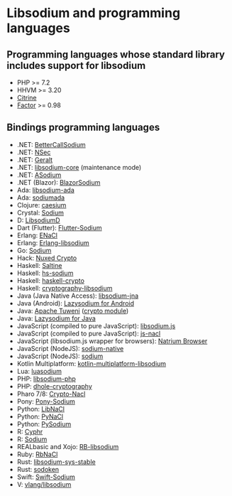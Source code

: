 # Libsodium and programming languages

## Programming languages whose standard library includes support for libsodium

* PHP >= 7.2
* HHVM >= 3.20
* [Citrine](https://citrine-lang.org/)
* [Factor](https://factorcode.org/) >= 0.98

## Bindings programming languages

* .NET: [BetterCallSodium](https://github.com/BetterCallSodium/BetterCallSodium)
* .NET: [NSec](https://github.com/ektrah/nsec)
* .NET: [Geralt](https://github.com/samuel-lucas6/Geralt)
* .NET: [libsodium-core](https://github.com/tabrath/libsodium-core) (maintenance mode)
* .NET: [ASodium](https://github.com/Chewhern/ASodium)
* .NET (Blazor): [BlazorSodium](https://github.com/Jack-Edwards/BlazorSodium)
* Ada: [libsodium-ada](https://github.com/jrmarino/libsodium-ada)
* Ada: [sodiumada](https://gitlab.com/ada23/sodiumada)
* Clojure: [caesium](https://github.com/lvh/caesium)
* Crystal: [Sodium](https://github.com/didactic-drunk/sodium.cr)
* D: [LibsodiumD](https://github.com/Geod24/libsodiumd)
* Dart (Flutter): [Flutter-Sodium](https://github.com/firstfloorsoftware/flutter_sodium)
* Erlang: [ENaCl](https://github.com/jlouis/enacl)
* Erlang: [Erlang-libsodium](https://github.com/potatosalad/erlang-libsodium)
* Go: [Sodium](https://github.com/jamesruan/sodium)
* Hack: [Nuxed Crypto](https://github.com/nuxed/crypto)
* Haskell: [Saltine](https://github.com/tel/saltine)
* Haskell: [hs-sodium](https://github.com/k0001/hs-libsodium)
* Haskell: [haskell-crypto](https://github.com/serokell/haskell-crypto)
* Haskell: [cryptography-libsodium](https://github.com/haskell-cryptography/cryptography-libsodium-bindings)
* Java (Java Native Access):
  [libsodium-jna](https://github.com/muquit/libsodium-jna)
* Java (Android): [Lazysodium for Android](https://github.com/terl/lazysodium-android)
* Java: [Apache Tuweni](https://github.com/apache/incubator-tuweni) ([crypto module](https://github.com/apache/incubator-tuweni/tree/master/crypto/src))
* Java: [Lazysodium for Java](https://github.com/terl/lazysodium-java)
* JavaScript (compiled to pure JavaScript):
  [libsodium.js](https://github.com/jedisct1/libsodium.js)
* JavaScript (compiled to pure JavaScript):
  [js-nacl](https://github.com/tonyg/js-nacl)
* JavaScript (libsodium.js wrapper for browsers):
  [Natrium Browser](https://github.com/wilhelmmatilainen/natrium-browser)
* JavaScript (NodeJS): [sodium-native](https://github.com/mafintosh/sodium-native)
* JavaScript (NodeJS): [sodium](https://github.com/devtomio/sodium)
* Kotlin Multiplatform: [kotlin-multiplatform-libsodium](https://github.com/ionspin/kotlin-multiplatform-libsodium)
* Lua: [luasodium](https://github.com/jprjr/luasodium)
* PHP: [libsodium-php](https://github.com/jedisct1/libsodium-php)
* PHP: [dhole-cryptography](https://github.com/soatok/dhole-cryptography)
* Pharo 7/8: [Crypto-Nacl](https://github.com/objectguild/Crypto-Nacl)
* Pony: [Pony-Sodium](https://github.com/jemc/pony-sodium)
* Python: [LibNaCl](https://github.com/saltstack/libnacl)
* Python: [PyNaCl](https://github.com/pyca/pynacl)
* Python: [PySodium](https://github.com/stef/pysodium)
* R: [Cyphr](https://github.com/richfitz/cyphr)
* R: [Sodium](https://github.com/jeroenooms/sodium)
* REALbasic and Xojo: [RB-libsodium](https://github.com/charonn0/RB-libsodium)
* Ruby: [RbNaCl](https://github.com/cryptosphere/rbnacl)
* Rust: [libsodium-sys-stable](https://github.com/jedisct1/libsodium-sys-stable)
* Rust: [sodoken](https://github.com/holochain/sodoken)
* Swift: [Swift-Sodium](https://github.com/jedisct1/swift-sodium)
* V: [vlang/libsodium](https://github.com/vlang/libsodium)
